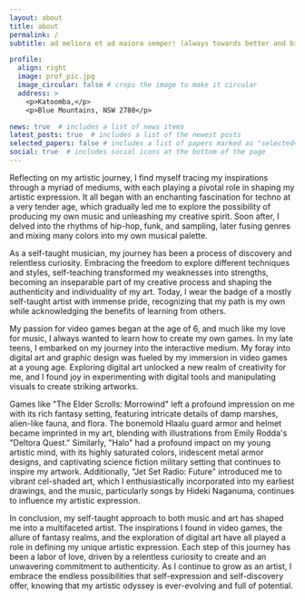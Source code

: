 ```yaml
---
layout: about
title: about
permalink: /
subtitle: ad meliora et ad maiora semper! (always towards better and bigger things!)

profile:
  align: right
  image: prof_pic.jpg
  image_circular: false # crops the image to make it circular
  address: >    
    <p>Katoomba,</p>
    <p>Blue Mountains, NSW 2780</p>

news: true  # includes a list of news items
latest_posts: true  # includes a list of the newest posts
selected_papers: false # includes a list of papers marked as "selected={true}"
social: true  # includes social icons at the bottom of the page
---
```


Reflecting on my artistic journey, I find myself tracing my inspirations through a myriad of mediums, with each playing a pivotal role in shaping my artistic expression. It all began with an enchanting fascination for techno at a very tender age, which gradually led me to explore the possibility of producing my own music and unleashing my creative spirit. Soon after, I delved into the rhythms of hip-hop, funk, and sampling, later fusing genres and mixing many colors into my own musical palette.

As a self-taught musician, my journey has been a process of discovery and relentless curiosity. Embracing the freedom to explore different techniques and styles, self-teaching transformed my weaknesses into strengths, becoming an inseparable part of my creative process and shaping the authenticity and individuality of my art. Today, I wear the badge of a mostly self-taught artist with immense pride, recognizing that my path is my own while acknowledging the benefits of learning from others.

My passion for video games began at the age of 6, and much like my love for music, I always wanted to learn how to create my own games. In my late teens, I embarked on my journey into the interactive medium. My foray into digital art and graphic design was fueled by my immersion in video games at a young age. Exploring digital art unlocked a new realm of creativity for me, and I found joy in experimenting with digital tools and manipulating visuals to create striking artworks.

Games like "The Elder Scrolls: Morrowind" left a profound impression on me with its rich fantasy setting, featuring intricate details of damp marshes, alien-like fauna, and flora. The bonemold Hlaalu guard armor and helmet became imprinted in my art, blending with illustrations from Emily Rodda's "Deltora Quest." Similarly, "Halo" had a profound impact on my young artistic mind, with its highly saturated colors, iridescent metal armor designs, and captivating science fiction military setting that continues to inspire my artwork. Additionally, "Jet Set Radio: Future" introduced me to vibrant cel-shaded art, which I enthusiastically incorporated into my earliest drawings, and the music, particularly songs by Hideki Naganuma, continues to influence my artistic expression.

In conclusion, my self-taught approach to both music and art has shaped me into a multifaceted artist. The inspirations I found in video games, the allure of fantasy realms, and the exploration of digital art have all played a role in defining my unique artistic expression. Each step of this journey has been a labor of love, driven by a relentless curiosity to create and an unwavering commitment to authenticity. As I continue to grow as an artist, I embrace the endless possibilities that self-expression and self-discovery offer, knowing that my artistic odyssey is ever-evolving and full of potential.
